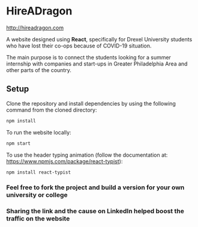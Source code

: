 # HireADragon
http://hireadragon.com

A website designed using **React**, specifically for Drexel University students who have lost their co-ops because of COVID-19 situation.

The main purpose is to connect the students looking for a summer internship with companies and start-ups in Greater Philadelphia Area and other parts of the country.  

## Setup

Clone the repository and install dependencies by using the following command from the cloned directory:

```bash
npm install
```
To run the website locally:
```bash
npm start
```
To use the header typing animation (follow the documentation at: https://www.npmjs.com/package/react-typist):
```bash
npm install react-typist
```
### Feel free to fork the project and build a version for your own university or college
### Sharing the link and the cause on LinkedIn helped boost the traffic on the website
